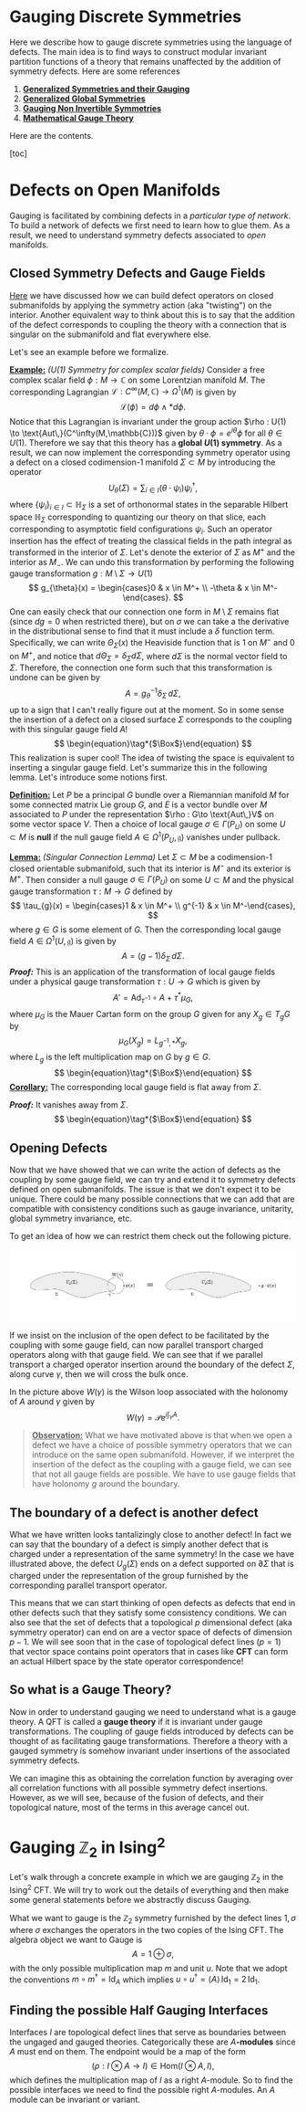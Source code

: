 # Gauging Discrete Symmetries

Here we describe how to gauge discrete symmetries using the language of defects. The main idea is to find ways to construct modular invariant partition functions of a theory that remains unaffected by the addition of symmetry defects. Here are some references

1. [**Generalized Symmetries and their Gauging**](https://youtu.be/tj7JrjbclWA)
2. [**Generalized Global Symmetries**](https://arxiv.org/pdf/1412.5148)
3. [**Gauging Non Invertible Symmetries**](https://arxiv.org/abs/2311.17044)
4. [**Mathematical Gauge Theory**](https://link.springer.com/book/10.1007/978-3-319-68439-0)

Here are the contents.

[toc]



# Defects on Open Manifolds

Gauging is facilitated by combining defects in a *particular type of network*. To build a network of defects we first need to learn how to glue them. As a result, we need to understand symmetry defects associated to *open* manifolds.

## Closed Symmetry Defects and Gauge Fields

[Here](../Defects/Symmetry_Defects.md#Implementing-Symmetry-Operators-by-Twisting) we have discussed how we can build defect operators on closed submanifolds by applying the symmetry action (aka "twisting") on the interior. Another equivalent way to think about this is to say that the addition of the defect corresponds to coupling the theory with a connection that is singular on the submanifold and flat everywhere else. 

Let's see an example before we formalize.

**<u>Example:</u>** *($U(1)$ Symmetry for complex scalar fields)* Consider a free complex scalar field $\phi : M \to \mathbb{C}$ on some Lorentzian manifold $M$. The corresponding Lagrangian $\mathcal{L} : C^\infty(M,\mathbb{C}) \to \Omega^1(M)$ is given by
$$
\mathcal{L}(\phi) = d\phi \wedge \ast d\phi.
$$
Notice that this Lagrangian is invariant under the group action $\rho : U(1) \to \text{Aut\,}(C^\infty(M,\mathbb{C}))$ given by $\theta\cdot  \phi = e^{i\theta} \phi$ for all $\theta \in U(1)$. Therefore we say that this theory has a **global $U(1)$ symmetry**. As a result, we can now implement the corresponding symmetry operator using a defect on a closed codimension-1 manifold $\Sigma \subset M$ by introducing the operator
$$
U_{\theta}(\Sigma) = \sum_{i \in I} (\theta \cdot \psi_i)\psi_i^\dagger,
$$
where $\{\psi_i\}_{i\in I } \subset \mathbb{H}_\Sigma$ is a set of orthonormal states in the separable Hilbert space $\mathbb{H}_\Sigma$ corresponding to quantizing our theory on that slice, each corresponding to asymptotic field configurations $\psi_i$. Such an operator insertion has the effect of treating the classical fields in the path integral as transformed in the interior of $\Sigma$. Let's denote the exterior of $\Sigma$ as $M^+$ and the interior as $M_-$. We can undo this transformation by performing the following gauge transformation $g:M\setminus\Sigma \to U(1)$
$$
g_{\theta}(x) = \begin{cases}0 & x \in M^+ \\ -\theta  & x \in M^-\end{cases}.
$$
One can easily check that our connection one form in $M\setminus\Sigma$ remains flat (since $dg = 0$ when restricted there), but on $\sigma$ we can take a the derivative in the distributional sense to find that it must include a $\delta$ function term. Specifically, we can write $\Theta_\Sigma(x)$ the Heaviside function that is $1$ on $M^-$ and $0$ on $M^+$, and notice that $d \Theta_\Sigma = \delta_\Sigma d\Sigma$, where $d\Sigma$ is the normal vector field to $\Sigma$. Therefore, the connection one form such that this transformation is undone can be given by
$$
A = g_\theta^{-1}\delta_\Sigma\, d\Sigma,
$$
up to a sign that I can't really figure out at the moment. So in some sense the insertion of a defect on a closed surface $\Sigma$ corresponds to the coupling with this singular gauge field $A$!
$$
\begin{equation}\tag*{$\Box$}\end{equation}
$$
This realization is super cool! The idea of twisting the space is equivalent to inserting a singular gauge field. Let's summarize this in the following lemma. Let's introduce some notions first.

**<u>Definition:</u>** Let $P$ be a principal $G$ bundle over a Riemannian manifold $M$ for some connected matrix Lie group $G$, and $E$ is a vector bundle over $M$ associated to $P$ under the representation $\rho : G\to \text{Aut\,}V$ on some vector space $V$. Then a choice of local gauge $\sigma \in \Gamma(P_U)$ on some $U\subset M$ is **null** if the null gauge field $A \in \Omega^1(P_U, \mathfrak{g})$ vanishes under pullback. 

**<u>Lemma:</u>** *(Singular Connection Lemma)* Let $\Sigma \subset M$ be a codimension-1 closed orientable submanifold, such that its interior is $M^-$ and its exterior is $M^+$. Then consider a null gauge $\sigma \in \Gamma(P_U)$ on some $U\subset M$ and the physical gauge transformation $\tau:M \to G$ defined by
$$
\tau_{g}(x) = \begin{cases}1 & x \in M^+ \\ g^{-1}  & x \in M^-\end{cases},
$$
where $g\in G$ is some element of $G$. Then the corresponding local gauge field $A \in \Omega^1(U,\mathfrak{g})$ is given by
$$
A = (g-1) \delta_\Sigma\, d\Sigma.
$$
***Proof:*** This is an application of the transformation of local gauge fields under a physical gauge transformation $\tau : U \to G$ which is given by
$$
A' = \text{Ad}_{\tau^{-1}} \circ A+\tau^\ast \mu_G,
$$
where $\mu_G$ is the Mauer Cartan form on the group $G$ given for any $X_g \in T_gG$ by
$$
\mu_G(X_g) = L_{g^{-1},\ast} X_g,
$$
where $L_g$ is the left multiplication map on $G$ by $g\in G$. 
$$
\begin{equation}\tag*{$\Box$}\end{equation}
$$
**<u>Corollary:</u>** The corresponding local gauge field is flat away from $\Sigma$.

***Proof:*** It vanishes away from $\Sigma$.
$$
\begin{equation}\tag*{$\Box$}\end{equation}
$$


## Opening Defects

Now that we have showed that we can write the action of defects as the coupling by some gauge field, we can try and extend it to symmetry defects defined on open submanifolds. The issue is that we don't expect it to be unique. There could be many possible connections that we can add that are compatible with consistency conditions such as gauge invariance, unitarity, global symmetry invariance, etc. 

To get an idea of how we can restrict them check out the following picture. 

![Open Defect Holonomy](_Gauging.assets/open-defect.svg)

If we insist on the inclusion of the open defect to be facilitated by the coupling with some gauge field, can now parallel transport charged operators along with that gauge field. We can see that if we parallel transport a charged operator insertion around the boundary of the defect $\Sigma$, along curve $\gamma$, then we will cross the bulk once.  

In the picture above $W(\gamma)$ is the Wilson loop associated with the holonomy of $A$ around $\gamma$ given by
$$
W(\gamma) = \mathcal{P}e^{i\int_\gamma A}.
$$

> **<u>Observation:</u>** What we have motivated above is that when we open a defect we have a choice of possible symmetry operators that we can introduce on the same open submanifold. However, if we interpret the insertion of the defect as the coupling with a gauge field, we can see that not all gauge fields are possible. We have to use gauge fields that have holonomy $g$ around the boundary.



## The boundary of a defect is another defect

What we have written looks tantalizingly close to another defect! In fact we can say that the boundary of a defect is simply another defect that is charged under a representation of the same symmetry! In the case we have illustrated above, the defect $U_g(\Sigma)$ ends on a defect supported on $\partial \Sigma$ that is charged under the representation of the group furnished by the corresponding parallel transport operator. 

This means that we can start thinking of open defects as defects that end in other defects such that they satisfy some consistency conditions. We can also see that the set of defects that a topological $p$ dimensional defect (aka symmetry operator) can end on are a vector space of defects of dimension $p-1$. We will see soon that in the case of topological defect lines ($p=1$) that vector space contains point operators that in cases like **CFT** can form an actual Hilbert space by the state operator correspondence!



## So what is a Gauge Theory?

Now in order to understand gauging we need to understand what is a gauge theory. A QFT is called a **gauge theory** if it is invariant under gauge transformations. The coupling of gauge fields introduced by defects can be thought of as facilitating gauge transformations. Therefore a theory with a gauged symmetry is somehow invariant under insertions of the associated symmetry defects. 

We can imagine this as obtaining the correlation function by averaging over all correlation functions with all possible symmetry defect insertions. However, as we will see, because of the fusion of defects, and their topological nature, most of the terms in this average cancel out. 

# Gauging $\mathbb{Z}_2$ in $\text{Ising}^{2}$

Let's walk through a concrete example in which we are gauging $\mathbb{Z}_2$ in the $\text{Ising}^2$ CFT. We will try to work out the details of everything and then make some general statements before we abstractly discuss Gauging.

What we want to gauge is the $\mathbb{Z}_2$ symmetry furnished by the defect lines $1, \sigma$ where $\sigma$ exchanges the operators in the two copies of the $\text{Ising}$ CFT. The algebra object we want to Gauge is
$$
A = 1 \oplus \sigma,
$$
with the only possible multiplication map $m$ and unit $u$. Note that we adopt the conventions $m \circ m^{\dagger} = \text{Id}_A$ which implies $u\circ u^{\dagger} = \langle A \rangle\, \text{Id}_{1} = 2\, \text{Id}_{1}$. 

## Finding the possible Half Gauging Interfaces

Interfaces $I$ are topological defect lines that serve as boundaries between the ungaged and gauged theories. Categorically these are $A$**-modules** since $A$ must end on them. The endpoint would be a map of the form
$$
\left(\rho : I \otimes A \to I\right) \in \text{Hom}(I\otimes A, I),
$$
which defines the multiplication map of $I$ as a right $A$-module. So to find the possible interfaces we need to find the possible right $A$-modules. An $A$ module can be invariant or variant.











